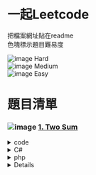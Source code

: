# 一起Leetcode

把檔案網址貼在readme  
色塊標示題目難易度    

![image](https://camo.githubusercontent.com/3ad32313d379913f10cb6e7a1af16c1c4b68d7b09d6e02fb9e4755d4223564ba/68747470733a2f2f686f7573656d656f772e6769746875622e696f2f4c656574636f64652f696d616765732f686172642e737667) Hard    
![image](https://camo.githubusercontent.com/248957f953c7cb0266b02ff7eb6f4d0970ea5f6b20210a80a59d03a0b7edda53/68747470733a2f2f686f7573656d656f772e6769746875622e696f2f4c656574636f64652f696d616765732f6d656469756d2e737667) Medium   
![image](https://camo.githubusercontent.com/f2bf5fcdd9bfa0b66ed1d1230972499508d083acdd6890dcfbdfc74cb4834acf/68747470733a2f2f686f7573656d656f772e6769746875622e696f2f4c656574636f64652f696d616765732f656173792e737667) Easy

# 題目清單

### ![image](https://camo.githubusercontent.com/f2bf5fcdd9bfa0b66ed1d1230972499508d083acdd6890dcfbdfc74cb4834acf/68747470733a2f2f686f7573656d656f772e6769746875622e696f2f4c656574636f64652f696d616765732f656173792e737667) [1. Two Sum](https://leetcode.com/problems/two-sum/)
<details>
	<summary>code
        <details>
        <summary>C#</summary>     
            -   [test](https://github.com/housemeow/Leetcode/blob/master/1_Two%20Sum/3k4733294.c)
        </details>
        <details>    
            <summary>php</summary>
                - [3k4733294.c](https://github.com/housemeow/Leetcode/blob/master/1_Two%20Sum/3k4733294.c) 128 ms (**76.77%**), 7.5 MB (**82.55%**)
        </details>
    </summary>    
</details>
<details>
</details>